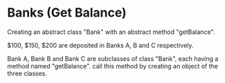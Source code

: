 # Banks (Get Balance)

Creating an abstract class "Bank" with an abstract method "getBalance". 

$100, $150, $200 are deposited in Banks A, B and C respectively.

Bank A, Bank B and Bank C are subclasses of class "Bank", each having a method named "getBalance". call this method by creating an object of the three classes.